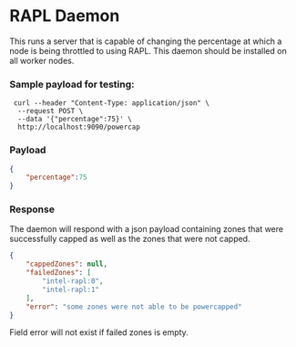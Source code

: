 # RAPL Daemon

This runs a server that is capable of changing the percentage at which
a node is being throttled to using RAPL. This daemon should be installed
on all worker nodes.

### Sample payload for testing:
```
 curl --header "Content-Type: application/json" \
  --request POST \
  --data '{"percentage":75}' \
  http://localhost:9090/powercap
 ```

### Payload

```json
{
    "percentage":75
}
```

### Response

The daemon will respond with a json payload containing zones that were
successfully capped as well as the zones that were not capped.

```json
{
    "cappedZones": null,
    "failedZones": [
        "intel-rapl:0",
        "intel-rapl:1"
    ],
    "error": "some zones were not able to be powercapped"
}
```

Field error will not exist if failed zones is empty.